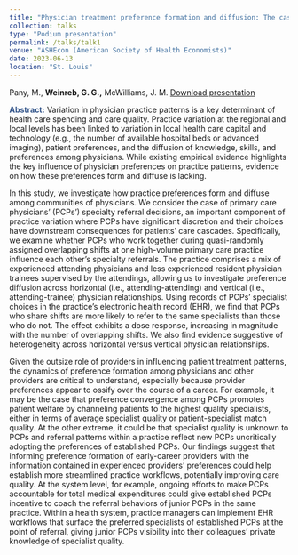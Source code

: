 ```yaml
---
title: "Physician treatment preference formation and diffusion: The case of specialty referrals"
collection: talks
type: "Podium presentation"
permalink: /talks/talk1
venue: "ASHEcon (American Society of Health Economists)"
date: 2023-06-13
location: "St. Louis"
---
```


Pany, M., <b>Weinreb, G. G.,</b> McWilliams, J. M. [Download presentation](https://gabeweinreb.github.io/files/referral_dyads.pdf)

<b style="color:#34568b"> Abstract:</b> Variation in physician practice patterns is a key determinant of health care spending and care quality. Practice variation at the regional and local levels has been linked to variation in local health care capital and technology (e.g., the number of available hospital beds or advanced imaging), patient preferences, and the diffusion of knowledge, skills, and preferences among physicians. While existing empirical evidence highlights the key influence of physician preferences on practice patterns, evidence on how these preferences form and diffuse is lacking.

In this study, we investigate how practice preferences form and diffuse among communities of physicians. We consider the case of primary care physicians’ (PCPs’) specialty referral decisions, an important component of practice variation where PCPs have significant discretion and their choices have downstream consequences for patients’ care cascades. Specifically, we examine whether PCPs who work together during quasi-randomly assigned overlapping shifts at one high-volume primary care practice influence each other’s specialty referrals. The practice comprises a mix of experienced attending physicians and less experienced resident physician trainees supervised by the attendings, allowing us to investigate preference diffusion across horizontal (i.e., attending-attending) and vertical (i.e., attending-trainee) physician relationships. Using records of PCPs’ specialist choices in the practice’s electronic health record (EHR), we find that PCPs who share shifts are more likely to refer to the same specialists than those who do not. The effect exhibits a dose response, increasing in magnitude with the number of overlapping shifts. We also find evidence suggestive of heterogeneity across horizontal versus vertical physician relationships.

Given the outsize role of providers in influencing patient treatment patterns, the dynamics of preference formation among physicians and other providers are critical to understand, especially because provider preferences appear to ossify over the course of a career. For example, it may be the case that preference convergence among PCPs promotes patient welfare by channeling patients to the highest quality specialists, either in terms of average specialist quality or patient-specialist match quality. At the other extreme, it could be that specialist quality is unknown to PCPs and referral patterns within a practice reflect new PCPs uncritically adopting the preferences of established PCPs. Our findings suggest that informing preference formation of early-career providers with the information contained in experienced providers’ preferences could help establish more streamlined practice workflows, potentially improving care quality. At the system level, for example, ongoing efforts to make PCPs accountable for total medical expenditures could give established PCPs incentive to coach the referral behaviors of junior PCPs in the same practice. Within a health system, practice managers can implement EHR workflows that surface the preferred specialists of established PCPs at the point of referral, giving junior PCPs visibility into their colleagues’ private knowledge of specialist quality.
